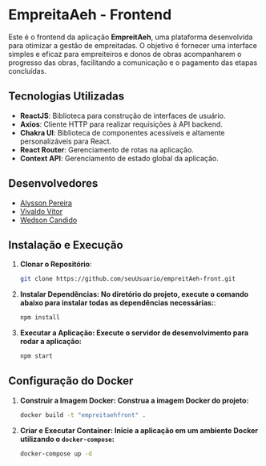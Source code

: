 # EmpreitaAeh - Frontend

Este é o frontend da aplicação **EmpreitAeh**, uma plataforma desenvolvida para otimizar a gestão de empreitadas. O objetivo é fornecer uma interface simples e eficaz para empreiteiros e donos de obras acompanharem o progresso das obras, facilitando a comunicação e o pagamento das etapas concluídas.

## Tecnologias Utilizadas

- **ReactJS**: Biblioteca para construção de interfaces de usuário.
- **Axios**: Cliente HTTP para realizar requisições à API backend.
- **Chakra UI**: Biblioteca de componentes acessíveis e altamente personalizáveis para React.
- **React Router**: Gerenciamento de rotas na aplicação.
- **Context API**: Gerenciamento de estado global da aplicação.

## Desenvolvedores

- [Alysson Pereira](https://github.com/AlyssonP)
- [Vivaldo Vítor](https://github.com/vivaldovitor)
- [Wedson Candido](https://github.com/wedson97)

## Instalação e Execução

1. **Clonar o Repositório**:
   ```bash
   git clone https://github.com/seuUsuario/empreitAeh-front.git
2. **Instalar Dependências: No diretório do projeto, execute o comando abaixo para instalar todas as dependências necessárias:**:
   ```bash
   npm install
3. **Executar a Aplicação: Execute o servidor de desenvolvimento para rodar a aplicação:**
   ```bash
   npm start
## Configuração do Docker

1. **Construir a Imagem Docker: Construa a imagem Docker do projeto:**
   ```bash
   docker build -t "empreitaehfront" .

2. **Criar e Executar Container: Inicie a aplicação em um ambiente Docker utilizando o ```docker-compose```:**
   ```bash
   docker-compose up -d
